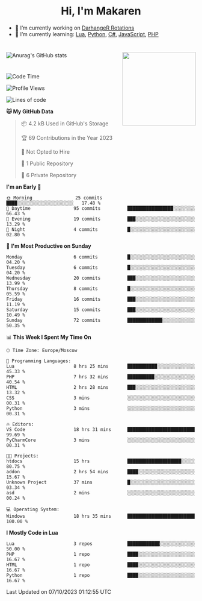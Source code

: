 <div id="header" align="center">
 <h1>Hi, I'm Makaren</h1>
</div>

- 🔭 I’m currently working on <a href="https://darhanger.github.io/rotations/">DarhangeR Rotations</a>
- 🌱 I’m currently learning: <a href="https://www.lua.org">Lua</a>, <a href="https://www.python.org">Python</a>, <a href="https://dotnet.microsoft.com/en-us/languages/csharp">C#</a>, <a href="https://www.ecma-international.org/publications-and-standards/standards/ecma-262/">JavaScript</a>, <a href="https://www.php.net">PHP</a>
<!--
- 👯 I’m looking to collaborate on ...
- 🤔 I’m looking for help with ...
- 💬 Ask me about ...
- 📫 How to reach me: ...
- 😄 Pronouns: ...
- ⚡ Fun fact: ...
-->
#
![Anurag's GitHub stats](https://github-readme-stats.vercel.app/api?username=MakarenD&text_color=fff&icon_color=435cd9&show_icons=true&theme=dark&bg_color=00000000)<img align="right" src="https://media3.giphy.com/media/LaVp0AyqR5bGsC5Cbm/giphy.gif?cid=ecf05e4702j5mjw4h8mwt6p3xur6xnlpw7ymefs00ez9pcbs&ep=v1_gifs_search&rid=giphy.gif&ct=g" width="195"/> 

#
<!--START_SECTION:waka-->
![Code Time](http://img.shields.io/badge/Code%20Time-20%20hrs%2044%20mins-blue)

![Profile Views](http://img.shields.io/badge/Profile%20Views-73-blue)

![Lines of code](https://img.shields.io/badge/From%20Hello%20World%20I%27ve%20Written-117.6%20thousand%20lines%20of%20code-blue)

**🐱 My GitHub Data** 

> 📦 4.2 kB Used in GitHub's Storage 
 > 
> 🏆 69 Contributions in the Year 2023
 > 
> 🚫 Not Opted to Hire
 > 
> 📜 1 Public Repository 
 > 
> 🔑 6 Private Repository 
 > 
**I'm an Early 🐤** 

```text
🌞 Morning                25 commits          ████░░░░░░░░░░░░░░░░░░░░░   17.48 % 
🌆 Daytime                95 commits          █████████████████░░░░░░░░   66.43 % 
🌃 Evening                19 commits          ███░░░░░░░░░░░░░░░░░░░░░░   13.29 % 
🌙 Night                  4 commits           █░░░░░░░░░░░░░░░░░░░░░░░░   02.80 % 
```
📅 **I'm Most Productive on Sunday** 

```text
Monday                   6 commits           █░░░░░░░░░░░░░░░░░░░░░░░░   04.20 % 
Tuesday                  6 commits           █░░░░░░░░░░░░░░░░░░░░░░░░   04.20 % 
Wednesday                20 commits          ███░░░░░░░░░░░░░░░░░░░░░░   13.99 % 
Thursday                 8 commits           █░░░░░░░░░░░░░░░░░░░░░░░░   05.59 % 
Friday                   16 commits          ███░░░░░░░░░░░░░░░░░░░░░░   11.19 % 
Saturday                 15 commits          ███░░░░░░░░░░░░░░░░░░░░░░   10.49 % 
Sunday                   72 commits          █████████████░░░░░░░░░░░░   50.35 % 
```


📊 **This Week I Spent My Time On** 

```text
🕑︎ Time Zone: Europe/Moscow

💬 Programming Languages: 
Lua                      8 hrs 25 mins       ███████████░░░░░░░░░░░░░░   45.33 % 
PHP                      7 hrs 32 mins       ██████████░░░░░░░░░░░░░░░   40.54 % 
HTML                     2 hrs 28 mins       ███░░░░░░░░░░░░░░░░░░░░░░   13.32 % 
CSS                      3 mins              ░░░░░░░░░░░░░░░░░░░░░░░░░   00.31 % 
Python                   3 mins              ░░░░░░░░░░░░░░░░░░░░░░░░░   00.31 % 

🔥 Editors: 
VS Code                  18 hrs 31 mins      █████████████████████████   99.69 % 
PyCharmCore              3 mins              ░░░░░░░░░░░░░░░░░░░░░░░░░   00.31 % 

🐱‍💻 Projects: 
htdocs                   15 hrs              ████████████████████░░░░░   80.75 % 
addon                    2 hrs 54 mins       ████░░░░░░░░░░░░░░░░░░░░░   15.67 % 
Unknown Project          37 mins             █░░░░░░░░░░░░░░░░░░░░░░░░   03.34 % 
asd                      2 mins              ░░░░░░░░░░░░░░░░░░░░░░░░░   00.24 % 

💻 Operating System: 
Windows                  18 hrs 35 mins      █████████████████████████   100.00 % 
```

**I Mostly Code in Lua** 

```text
Lua                      3 repos             ████████████░░░░░░░░░░░░░   50.00 % 
PHP                      1 repo              ████░░░░░░░░░░░░░░░░░░░░░   16.67 % 
HTML                     1 repo              ████░░░░░░░░░░░░░░░░░░░░░   16.67 % 
Python                   1 repo              ████░░░░░░░░░░░░░░░░░░░░░   16.67 % 
```




 Last Updated on 07/10/2023 01:12:55 UTC
<!--END_SECTION:waka-->

